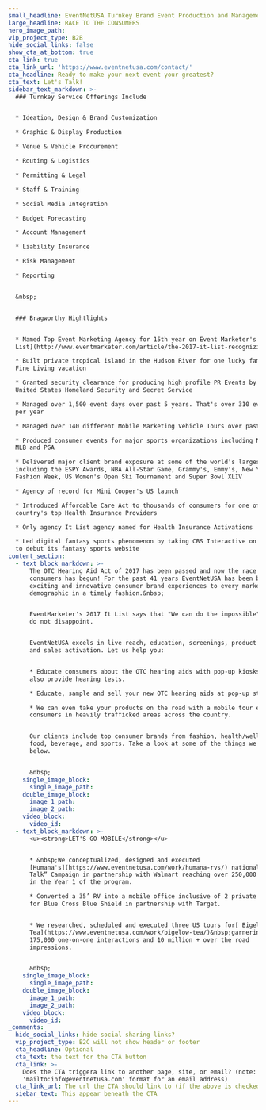 ```yaml
---
small_headline: EventNetUSA Turnkey Brand Event Production and Management
large_headline: RACE TO THE CONSUMERS
hero_image_path:
vip_project_type: B2B
hide_social_links: false
show_cta_at_bottom: true
cta_link: true
cta_link_url: 'https://www.eventnetusa.com/contact/'
cta_headline: Ready to make your next event your greatest?
cta_text: Let's Talk!
sidebar_text_markdown: >-
  ### Turnkey Service Offerings Include


  * Ideation, Design & Brand Customization

  * Graphic & Display Production

  * Venue & Vehicle Procurement

  * Routing & Logistics

  * Permitting & Legal

  * Staff & Training

  * Social Media Integration

  * Budget Forecasting

  * Account Management

  * Liability Insurance

  * Risk Management

  * Reporting


  &nbsp;


  ### Bragworthy Hightlights


  * Named Top Event Marketing Agency for 15th year on Event Marketer's [It
  List](http://www.eventmarketer.com/article/the-2017-it-list-recognizing-the-top-100-event-agencies/)

  * Built private tropical island in the Hudson River for one lucky family's
  Fine Living vacation

  * Granted security clearance for producing high profile PR Events by both
  United States Homeland Security and Secret Service

  * Managed over 1,500 event days over past 5 years. That's over 310 event day's
  per year

  * Managed over 140 different Mobile Marketing Vehicle Tours over past 10 years

  * Produced consumer events for major sports organizations including NBA, NFL,
  MLB and PGA

  * Delivered major client brand exposure at some of the world's largest events
  including the ESPY Awards, NBA All-Star Game, Grammy's, Emmy's, New York
  Fashion Week, US Women's Open Ski Tournament and Super Bowl XLIV

  * Agency of record for Mini Cooper's US launch

  * Introduced Affordable Care Act to thousands of consumers for one of the
  country's top Health Insurance Providers

  * Only agency It List agency named for Health Insurance Activations

  * Led digital fantasy sports phenomenon by taking CBS Interactive on the road
  to debut its fantasy sports website
content_section:
  - text_block_markdown: >-
      The OTC Hearing Aid Act of 2017 has been passed and now the race to
      consumers has begun! For the past 41 years EventNetUSA has been bringing
      exciting and innovative consumer brand experiences to every market and
      demographic in a timely fashion.&nbsp;


      EventMarketer's 2017 It List says that "We can do the impossible" and we
      do not disappoint.


      EventNetUSA excels in live reach, education, screenings, product trial,
      and sales activation. Let us help you:


      * Educate consumers about the OTC hearing aids with pop-up kiosks that can
      also provide hearing tests.

      * Educate, sample and sell your new OTC hearing aids at pop-up stores

      * We can even take your products on the road with a mobile tour educating
      consumers in heavily trafficked areas across the country.


      Our clients include top consumer brands from fashion, health/wellness,
      food, beverage, and sports. Take a look at some of the things we've done
      below.


      &nbsp;
    single_image_block:
      single_image_path:
    double_image_block:
      image_1_path:
      image_2_path:
    video_block:
      video_id:
  - text_block_markdown: >-
      <u><strong>LET'S GO MOBILE</strong></u>


      * &nbsp;We conceptualized, designed and executed
      [Humana's](https://www.eventnetusa.com/work/humana-rvs/) national “Let’s
      Talk” Campaign in partnership with Walmart reaching over 250,000 consumers
      in the Year 1 of the program.

      * Converted a 35’ RV into a mobile office inclusive of 2 private offices
      for Blue Cross Blue Shield in partnership with Target.


      * We researched, scheduled and executed three US tours for[ Bigelow
      Tea](https://www.eventnetusa.com/work/bigelow-tea/)&nbsp;garnering over
      175,000 one-on-one interactions and 10 million + over the road
      impressions.


      &nbsp;
    single_image_block:
      single_image_path:
    double_image_block:
      image_1_path:
      image_2_path:
    video_block:
      video_id:
_comments:
  hide_social_links: hide social sharing links?
  vip_project_type: B2C will not show header or footer
  cta_headline: Optional
  cta_text: the text for the CTA button
  cta_link: >-
    Does the CTA triggera link to another page, site, or email? (note: use
    'mailto:info@eventnetusa.com' format for an email address)
  cta_link_url: The url the CTA should link to (if the above is checked)
  siebar_text: This appear beneath the CTA
---
```

